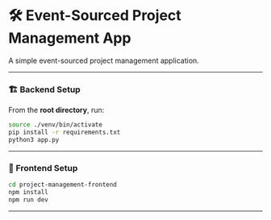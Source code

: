 # 🛠️ Event-Sourced Project Management App

A simple event-sourced project management application.

---

### 🏗️ Backend Setup

From the **root directory**, run:

```sh
source ./venv/bin/activate
pip install -r requirements.txt
python3 app.py
```

---

### 🎨 Frontend Setup

```sh
cd project-management-frontend
npm install
npm run dev
```

---

